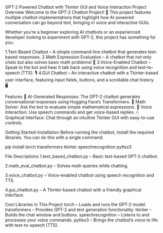GPT-2 Powered Chatbot with Tkinter GUI and Voice Interaction
Project Overview
Welcome to the GPT-2 Chatbot Project! 🚀 This project features multiple chatbot implementations that highlight how AI-powered conversation can go beyond text, bringing in voice and interactive GUIs.

Whether you’re a beginner exploring AI chatbots or an experienced developer looking to experiment with GPT-2, this project has something for you:

1.Text-Based Chatbot – A simple command-line chatbot that generates text-based responses.
2.Math Expression Evaluation – A chatbot that not only chats but also solves basic math problems! 🧮
3.Voice-Enabled Chatbot – Speak to the bot and hear it talk back using voice recognition and text-to-speech (TTS). 🎙
4.GUI Chatbot – An interactive chatbot with a Tkinter-based user interface, featuring input fields, buttons, and a scrollable chat history. 🖥

Features
🤖 AI-Generated Responses: The GPT-2 chatbot generates conversational responses using Hugging Face’s Transformers.
🧩 Math Solver: Ask the bot to evaluate simple mathematical expressions.
🎤 Voice Interaction: Use speech commands and get voice-based replies.
🖱 Graphical Interface: Chat through an intuitive Tkinter GUI with easy-to-use controls.

Getting Started-Installation
Before running the chatbot, install the required libraries. You can do this with a single command:

pip install torch transformers tkinter speechrecognition pyttsx3  

File Descriptions
1.text_based_chatbot.py – Basic text-based GPT-2 chatbot.

2.math_eval_chatbot.py – Solves math queries while chatting.

3.voice_chatbot.py – Voice-enabled chatbot using speech recognition and TTS.

4.gui_chatbot.py – A Tkinter-based chatbot with a friendly graphical interface.

Cool Libraries in This Project
torch – Loads and runs the GPT-2 model.
transformers – Provides GPT-2 and text generation functionality.
tkinter – Builds the chat window and buttons.
speechrecognition – Listens to and processes your voice commands.
pyttsx3 – Brings the chatbot’s voice to life with text-to-speech (TTS).


